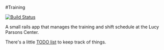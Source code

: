 #Training

[![Build Status](https://semaphoreci.com/api/v1/projects/7d522d8d-aee8-4f71-b624-8cd957bec0e3/608646/badge.svg)](https://semaphoreci.com/alice-pote/training)

A small rails app that manages the training and shift schedule at the Lucy
Parsons Center.

There's a little [TODO list](docs/TODO.md) to keep track of things.
